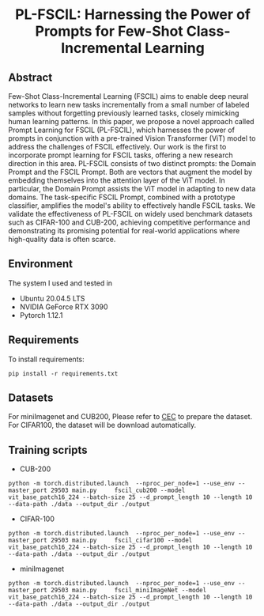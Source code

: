 <h1 align="center">
PL-FSCIL: Harnessing the Power of Prompts for Few-Shot Class-Incremental Learning<br/>
</h1>

## Abstract
Few-Shot Class-Incremental Learning (FSCIL) aims to enable deep neural networks to learn new tasks incrementally from a small number of labeled samples without forgetting previously learned tasks, closely mimicking human learning patterns. In this paper, we propose a novel approach called Prompt Learning for FSCIL (PL-FSCIL), which harnesses the power of prompts in conjunction with a pre-trained Vision Transformer (ViT) model to address the challenges of FSCIL effectively. Our work is the first to incorporate prompt learning for FSCIL tasks, offering a new research direction in this area. PL-FSCIL consists of two distinct prompts: the Domain Prompt and the FSCIL Prompt. Both are vectors that augment the model by embedding themselves into the attention layer of the ViT model. In particular, the Domain Prompt assists the ViT model in adapting to new data domains. The task-specific FSCIL Prompt, combined with a prototype classifier, amplifies the model's ability to effectively handle FSCIL tasks. We validate the effectiveness of PL-FSCIL on widely used benchmark datasets such as CIFAR-100 and CUB-200, achieving competitive performance and demonstrating its promising potential for real-world applications where high-quality data is often scarce.


## Environment
The system I used and tested in

- Ubuntu 20.04.5 LTS
- NVIDIA GeForce RTX 3090
- Pytorch 1.12.1

## Requirements

To install requirements:

```
pip install -r requirements.txt
```

## Datasets
For miniImagenet and CUB200, Please refer to [CEC](https://github.com/icoz69/CEC-CVPR2021)  to prepare the dataset.
For CIFAR100, the dataset will be download automatically.

## Training scripts
- CUB-200
```
python -m torch.distributed.launch  --nproc_per_node=1 --use_env --master_port 29503 main.py     fscil_cub200 --model vit_base_patch16_224 --batch-size 25 --d_prompt_length 10 --length 10 --data-path ./data --output_dir ./output
```

- CIFAR-100
```
python -m torch.distributed.launch  --nproc_per_node=1 --use_env --master_port 29503 main.py     fscil_cifar100 --model vit_base_patch16_224 --batch-size 25 --d_prompt_length 10 --length 10 --data-path ./data --output_dir ./output
```
- miniImagenet
```
python -m torch.distributed.launch  --nproc_per_node=1 --use_env --master_port 29503 main.py     fscil_miniImageNet --model vit_base_patch16_224 --batch-size 25 --d_prompt_length 10 --length 10 --data-path ./data --output_dir ./output
```





